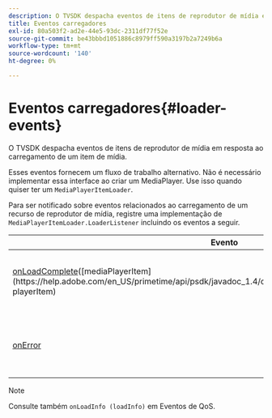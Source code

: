 ```yaml
---
description: O TVSDK despacha eventos de itens de reprodutor de mídia em resposta ao carregamento de um item de mídia.
title: Eventos carregadores
exl-id: 80a503f2-ad2e-44e5-93dc-2311df77f52e
source-git-commit: be43bbbd1051886c8979ff590a3197b2a7249b6a
workflow-type: tm+mt
source-wordcount: '140'
ht-degree: 0%

---
```


# Eventos carregadores{#loader-events}

O TVSDK despacha eventos de itens de reprodutor de mídia em resposta ao carregamento de um item de mídia.

Esses eventos fornecem um fluxo de trabalho alternativo. Não é necessário implementar essa interface ao criar um MediaPlayer. Use isso quando quiser ter um `MediaPlayerItemLoader`.

Para ser notificado sobre eventos relacionados ao carregamento de um recurso de reprodutor de mídia, registre uma implementação de `MediaPlayerItemLoader.LoaderListener` incluindo os eventos a seguir.

| Evento | Significado |
|---|---|
| [onLoadComplete](https://help.adobe.com/en_US/primetime/api/psdk/javadoc_1.4/com/adobe/mediacore/MediaPlayerItemLoader.LoaderListener.html#onLoadComplete(com.adobe.mediacore.MediaPlayerItem))([mediaPlayerItem](https://help.adobe.com/en_US/primetime/api/psdk/javadoc_1.4/com/adobe/mediacore/MediaPlayerItem.html) playerItem) | O carregamento do recurso de mídia foi concluído com êxito. |
| [onError](https://help.adobe.com/en_US/primetime/api/psdk/javadoc_1.4/com/adobe/mediacore/MediaPlayerItemLoader.LoaderListener.html#onError(com.adobe.ave.MediaErrorCode,%20java.lang.String)) | Ocorreu um problema com o carregamento do recurso de mídia. |

>[!NOTE]
>
>Consulte também `onLoadInfo (loadInfo)` em Eventos de QoS.
